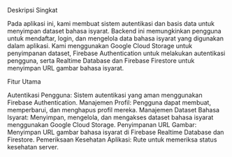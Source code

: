 Deskripsi Singkat

Pada aplikasi ini, kami membuat sistem autentikasi dan basis data untuk menyimpan dataset bahasa isyarat. Backend ini memungkinkan pengguna untuk mendaftar, login, dan mengelola data bahasa isyarat yang digunakan dalam aplikasi. Kami menggunakan Google Cloud Storage untuk penyimpanan dataset, Firebase Authentication untuk melakukan autentikasi pengguna, serta Realtime Database dan Firebase Firestore untuk menyimpan URL gambar bahasa isyarat.

Fitur Utama

Autentikasi Pengguna: Sistem autentikasi yang aman menggunakan Firebase Authentication.
Manajemen Profil: Pengguna dapat membuat, memperbarui, dan menghapus profil mereka.
Manajemen Dataset Bahasa Isyarat: Menyimpan, mengelola, dan mengakses dataset bahasa isyarat menggunakan Google Cloud Storage.
Penyimpanan URL Gambar: Menyimpan URL gambar bahasa isyarat di Firebase Realtime Database dan Firestore.
Pemeriksaan Kesehatan Aplikasi: Rute untuk memeriksa status kesehatan server.
